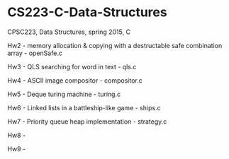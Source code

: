 # CS223-C-Data-Structures
CPSC223, Data Structures, spring 2015, C

Hw2 - memory allocation & copying with a destructable safe combination array - openSafe.c

Hw3 - QLS searching for word in text - qls.c

Hw4 - ASCII image compositor - compositor.c

Hw5 - Deque turing machine - turing.c

Hw6 - Linked lists in a battleship-like game - ships.c

Hw7 - Priority queue heap implementation - strategy.c

Hw8 - 

Hw9 - 

